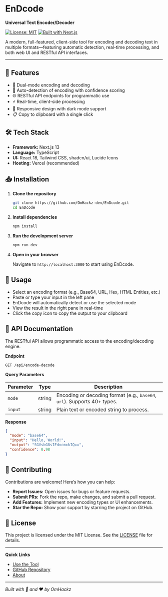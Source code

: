 # EnDcode

**Universal Text Encoder/Decoder**

[![License: MIT](https://img.shields.io/badge/License-MIT-blue.svg)](./LICENSE)
[![Built with Next.js](https://img.shields.io/badge/Built%20with-Next.js-black)](https://nextjs.org)

A modern, full-featured, client-side tool for encoding and decoding text in multiple formats—featuring automatic detection, real-time processing, and both web UI and RESTful API interfaces.

---

## 🚀 Features

* 🔄 Dual-mode encoding and decoding
* 🤖 Auto-detection of encoding with confidence scoring
* 🌐 RESTful API endpoints for programmatic use
* ⚡ Real-time, client-side processing
* 📱 Responsive design with dark mode support
* 📋 Copy to clipboard with a single click

## 🛠 Tech Stack

* **Framework:** Next.js 13
* **Language:** TypeScript
* **UI:** React 18, Tailwind CSS, shadcn/ui, Lucide Icons
* **Hosting:** Vercel (recommended)

## 📥 Installation

1. **Clone the repository**

   ```bash
   git clone https://github.com/OmHackz-dev/EnDcode.git
   cd EnDcode
   ```

2. **Install dependencies**

   ```bash
   npm install
   ```

3. **Run the development server**

   ```bash
   npm run dev
   ```

4. **Open in your browser**

   Navigate to `http://localhost:3000` to start using EnDcode.

## 🧩 Usage

* Select an encoding format (e.g., Base64, URL, Hex, HTML Entities, etc.)
* Paste or type your input in the left pane
* EnDcode will automatically detect or use the selected mode
* View the result in the right pane in real-time
* Click the copy icon to copy the output to your clipboard

## 🔗 API Documentation

The RESTful API allows programmatic access to the encoding/decoding engine.

**Endpoint**

```
GET /api/encode-decode
```

**Query Parameters**

| Parameter | Type   | Description                                                              |
| --------- | ------ | ------------------------------------------------------------------------ |
| `mode`    | string | Encoding or decoding format (e.g., `base64`, `url`). Supports 40+ types. |
| `input`   | string | Plain text or encoded string to process.                                 |

**Response**

```json
{
  "mode": "base64",
  "input": "Hello, World!",
  "output": "SGVsbG8sIFdvcmxkIQ==",
  "confidence": 0.98
}
```

## 🤝 Contributing

Contributions are welcome! Here’s how you can help:

* **Report Issues:** Open issues for bugs or feature requests.
* **Submit PRs:** Fork the repo, make changes, and submit a pull request.
* **Add Features:** Implement new encoding types or UI enhancements.
* **Star the Repo:** Show your support by starring the project on GitHub.

## 📄 License

This project is licensed under the MIT License. See the [LICENSE](./LICENSE) file for details.

---

**Quick Links**

* [Use the Tool](https://endcode.omhackz.dev)
* [GitHub Repository](https://github.com/OmHackz-dev/EnDcode)
* [About](https://github.com/OmHackz-dev/EnDcode#readme)

---

*Built with 🚀 and ❤️ by OmHackz*
